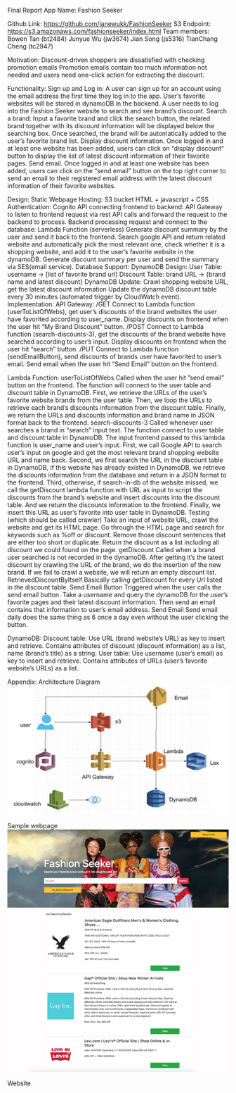 Final Report
App Name: Fashion Seeker

Github Link: https://github.com/janewukk/FashionSeeker
S3 Endpoint: https://s3.amazonaws.com/fashionseeker/index.html
Team members:
Bowen Tan (bt2484)
Junyue Wu (jw3674)
Jian Song (js5316)
TianChang Cheng (tc2947)

Motivation:
Discount-driven shoppers are dissatisfied with checking promotion emails
Promotion emails contain too much information not needed and users need one-click action for extracting the discount.

Functionality:
Sign up and Log in: 
A user can sign up for an account using the email address the first time they log in to the app.
User’s favorite websites will be stored in dynamoDB in the backend.
A user needs to log into the Fashion Seeker website to search and see brand’s discount.
Search a brand:
Input a favorite brand and click the search button, the related brand together with its discount information will be displayed below the searching box.
Once searched, the brand will be automatically added to the user’s favorite brand list.
Display discount information. Once logged in and at least one website has been added, users can click on “display discount” button to display the list of latest discount information of their favorite pages.
Send email. Once logged in and at least one website has been added, users can click on the “send email” button on the top right corner to send an email to their registered email address with the latest discount information of their favorite websites.

Design:
Static Webpage Hosting: 
S3 bucket
HTML + javascript + CSS
Authentication: Cognito
API connecting frontend to backend: 
API Gateway to listen to frontend request via rest API calls and forward the request to the backend to process.
Backend processing request and connect to the database: 
Lambda Function (serverless)
Generate discount summary by the user and send it back to the frontend.
Search google API and return related website and automatically pick the most relevant one, check whether it is a shopping website, and add it to the user’s favorite website in the dynamoDB.
Generate discount summary per user and send the summary via SES(email service).
Database Support: 
DynamoDB Design:
User Table: username -> [list of favorite brand url]
Discount Table: brand URL -> {brand name and latest discount}
DynamoDB Update:
Crawl shopping website URL, get the latest discount information
Update the dynamoDB discount table every 30 minutes (automated trigger by CloudWatch event).
Implementation:
API Gateway:
/GET
Connect to Lambda function (userToListOfWebs), get user’s discounts of the brand websites the user have favorited according to user_name. Display discounts on frontend when the user hit “My Brand Discount” button.
/POST
Connect to Lambda function (search-discounts-3), get the discounts of the brand website have searched according to user’s input. Display discounts on frontend when the user hit “search” button.
/PUT
Connect to Lambda function (sendEmailButton), send discounts of brands user have favorited to user’s email. Send email when the user hit “Send Email” button on the frontend.

Lambda Function:
userToListOfWebs
Called when the user hit ”send email” button on the frontend. The function will connect to the user table and discount table in DynamoDB. First, we retrieve the URLs of the user’s favorite website brands from the user table. Then, we loop the URLs to retrieve each brand’s discounts information from the discount table. Finally, we return the URLs and discounts information and brand name in JSON format back to the frontend.
search-discounts-3
Called whenever user searches a brand in “search” input text. The function connect to user table and discount table in DynamoDB. The input frontend passed to this lambda function is user_name and user’s input. First, we call Google API to search user’s input on google and get the most relevant brand shopping website URL and name back. Second, we first search the URL in the discount table in DynamoDB, if this website has already existed in DynamoDB, we retrieve the discounts information from the database and return in a JSON format to the frontend. Third, otherwise, if search-in-db of the website missed, we call the getDiscount lambda function with URL as input to script the discounts from the brand’s website and insert discounts into the discount table. And we return the discounts information to the frontend. Finally, we insert this URL as user’s favorite into user table in DynamoDB.
Testing (which should be called crawler)
Take an input of website URL, crawl the website and get its HTML page. Go through the HTML page and search for keywords such as %off or discount. Remove those discount sentences that are either too short or duplicate. Return the discount as a list including all discount we could found on the page.
getDiscount
Called when a brand user searched is not recorded in the dynamoDB. After getting it’s the latest discount by crawling the URL of the brand, we do the insertion of the new brand. If we fail to crawl a website, we will return an empty discount list.
RetrievedDiscountByItself
Basically calling getDiscount for every Url listed in the discount table.
Send Email Button
Triggered when the user calls the send email button. Take a username and query the dynamoDB for the user’s favorite pages and their latest discount information. Then send an email contains that information to user’s email address.
Send Email
Send email daily does the same thing as 6 once a day even without the user clicking the button.


DynamoDB:
Discount table:
Use URL (brand website’s URL) as key to insert and retrieve. Contains attributes of discount (discount information) as a list, name (brand’s title) as a string.
User table:
Use username (user’s email) as key to insert and retrieve. Contains attributes of URLs (user’s favorite website’s URLs) as a list.


Appendix:
Architecture Diagram
![alt text](/img/architecture.png)

Sample webpage
![alt text](/img/webpage.jpg)

Website

